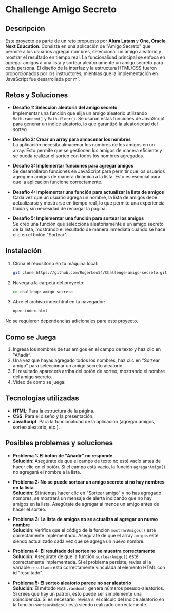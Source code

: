 # Challenge Amigo Secreto

## Descripción
Este proyecto es parte de un reto propuesto por **Alura Latam** y **One, Oracle Next Education**. Consiste en una aplicación de "Amigo Secreto" que permite a los usuarios agregar nombres, seleccionar un amigo aleatorio y mostrar el resultado en tiempo real. La funcionalidad principal se enfoca en agregar amigos a una lista y sortear aleatoriamente un amigo secreto para cada persona. El diseño de la interfaz y la estructura HTML/CSS fueron proporcionados por los instructores, mientras que la implementación en JavaScript fue desarrollada por mí.

## Retos y Soluciones

- **Desafío 1: Selección aleatoria del amigo secreto**  
  Implementar una función que elija un amigo aleatorio utilizando `Math.random()` y `Math.floor()`. Se usaron estas funciones de JavaScript para generar un índice aleatorio, lo que garantizó la aleatoriedad del sorteo.

- **Desafío 2: Crear un array para almacenar los nombres**  
  La aplicación necesita almacenar los nombres de los amigos en un array. Esto permite que se gestionen los amigos de manera eficiente y se pueda realizar el sorteo con todos los nombres agregados.

- **Desafío 3: Implementar funciones para agregar amigos**  
  Se desarrollaron funciones en JavaScript para permitir que los usuarios agreguen amigos de manera dinámica a la lista. Esto es esencial para que la aplicación funcione correctamente.

- **Desafío 4: Implementar una función para actualizar la lista de amigos**  
  Cada vez que un usuario agrega un nombre, la lista de amigos debe actualizarse y mostrarse en tiempo real, lo que permite una experiencia fluida y sin necesidad de recargar la página.

- **Desafío 5: Implementar una función para sortear los amigos**  
  Se creó una función que selecciona aleatoriamente a un amigo secreto de la lista, mostrando el resultado de manera inmediata cuando se hace clic en el botón "Sortear".

## Instalación

1. Clona el repositorio en tu máquina local:
   ```bash
   git clone https://github.com/RogerLeo54/Challenge-amigo-secreto.git
2. Navega a la carpeta del proyecto:
    ```bash
    cd challenge-amigo-secreto
3. Abre el archivo index.html en tu navegador:
    ```bash
    open index.html
No se requieren dependencias adicionales para este proyecto.

## Como se Juega
1. Ingresa los nombres de tus amigos en el campo de texto y haz clic en "Añadir".
2. Una vez que hayas agregado todos los nombres, haz clic en "Sortear amigo" para seleccionar un amigo secreto aleatorio.
3. El resultado aparecerá arriba del botón de sorteo, mostrando el nombre del amigo secreto.
4. Video de como se juega:


## Tecnologías utilizadas

- **HTML**: Para la estructura de la página.
- **CSS**: Para el diseño y la presentación.
- **JavaScript**: Para la funcionalidad de la aplicación (agregar amigos, sorteo aleatorio, etc.).

## Posibles problemas y soluciones

- **Problema 1: El botón de "Añadir" no responde**  
  **Solución**: Asegúrate de que el campo de texto no esté vacío antes de hacer clic en el botón. Si el campo está vacío, la función `agregarAmigo()` no agregará el nombre a la lista.

- **Problema 2: No se puede sortear un amigo secreto si no hay nombres en la lista**  
  **Solución**: Si intentas hacer clic en "Sortear amigo" y no has agregado nombres, se mostrará un mensaje de alerta indicando que no hay amigos en la lista. Asegúrate de agregar al menos un amigo antes de hacer el sorteo.

- **Problema 3: La lista de amigos no se actualiza al agregar un nuevo nombre**  
  **Solución**: Verifica que el código de la función `mostrarAmigos()` esté correctamente implementado. Asegúrate de que el array `amigos` esté siendo actualizado cada vez que se agrega un nuevo nombre.

- **Problema 4: El resultado del sorteo no se muestra correctamente**  
  **Solución**: Asegúrate de que la función `sortearAmigo()` esté correctamente implementada. Si el problema persiste, revisa si la variable `resultado` está correctamente vinculada al elemento HTML con id "resultado".

- **Problema 5: El sorteo aleatorio parece no ser aleatorio**  
  **Solución**: El método `Math.random()` genera números pseudo-aleatorios. Si crees que hay un patrón, esto puede ser simplemente una coincidencia. Si es necesario, revisa si el cálculo del índice aleatorio en la función `sortearAmigo()` está siendo realizado correctamente.

